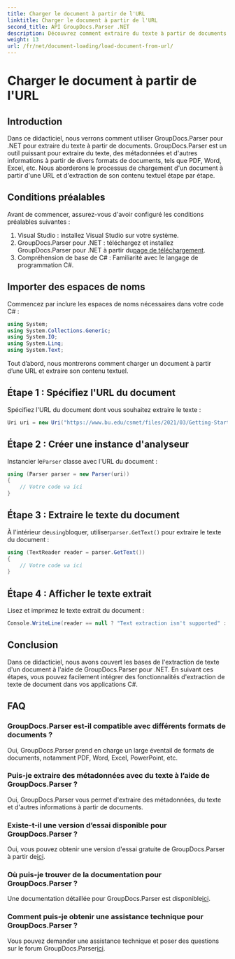 ```yaml
---
title: Charger le document à partir de l'URL
linktitle: Charger le document à partir de l'URL
second_title: API GroupDocs.Parser .NET
description: Découvrez comment extraire du texte à partir de documents à l'aide de GroupDocs.Parser pour .NET. Ce didacticiel couvre le chargement d'un document à partir d'une URL et l'extraction de texte étape par étape.
weight: 13
url: /fr/net/document-loading/load-document-from-url/
---
```


# Charger le document à partir de l'URL

## Introduction
Dans ce didacticiel, nous verrons comment utiliser GroupDocs.Parser pour .NET pour extraire du texte à partir de documents. GroupDocs.Parser est un outil puissant pour extraire du texte, des métadonnées et d'autres informations à partir de divers formats de documents, tels que PDF, Word, Excel, etc. Nous aborderons le processus de chargement d'un document à partir d'une URL et d'extraction de son contenu textuel étape par étape.
## Conditions préalables
Avant de commencer, assurez-vous d'avoir configuré les conditions préalables suivantes :
1. Visual Studio : installez Visual Studio sur votre système.
2.  GroupDocs.Parser pour .NET : téléchargez et installez GroupDocs.Parser pour .NET à partir du[page de téléchargement](https://releases.groupdocs.com/parser/net/).
3. Compréhension de base de C# : Familiarité avec le langage de programmation C#.

## Importer des espaces de noms
Commencez par inclure les espaces de noms nécessaires dans votre code C# :
```csharp
using System;
using System.Collections.Generic;
using System.IO;
using System.Linq;
using System.Text;
```

Tout d’abord, nous montrerons comment charger un document à partir d’une URL et extraire son contenu textuel.
## Étape 1 : Spécifiez l'URL du document
Spécifiez l'URL du document dont vous souhaitez extraire le texte :
```csharp
Uri uri = new Uri("https://www.bu.edu/csmet/files/2021/03/Getting-Started-with-SQLite.pdf");
```
## Étape 2 : Créer une instance d'analyseur
 Instancier le`Parser` classe avec l'URL du document :
```csharp
using (Parser parser = new Parser(uri))
{
    // Votre code va ici
}
```
## Étape 3 : Extraire le texte du document
 À l'intérieur de`using`bloquer, utiliser`parser.GetText()` pour extraire le texte du document :
```csharp
using (TextReader reader = parser.GetText())
{
    // Votre code va ici
}
```
## Étape 4 : Afficher le texte extrait
Lisez et imprimez le texte extrait du document :
```csharp
Console.WriteLine(reader == null ? "Text extraction isn't supported" : reader.ReadToEnd());
```

## Conclusion
Dans ce didacticiel, nous avons couvert les bases de l'extraction de texte d'un document à l'aide de GroupDocs.Parser pour .NET. En suivant ces étapes, vous pouvez facilement intégrer des fonctionnalités d'extraction de texte de document dans vos applications C#.

## FAQ
### GroupDocs.Parser est-il compatible avec différents formats de documents ?
Oui, GroupDocs.Parser prend en charge un large éventail de formats de documents, notamment PDF, Word, Excel, PowerPoint, etc.
### Puis-je extraire des métadonnées avec du texte à l’aide de GroupDocs.Parser ?
Oui, GroupDocs.Parser vous permet d'extraire des métadonnées, du texte et d'autres informations à partir de documents.
### Existe-t-il une version d’essai disponible pour GroupDocs.Parser ?
 Oui, vous pouvez obtenir une version d'essai gratuite de GroupDocs.Parser à partir de[ici](https://releases.groupdocs.com/).
### Où puis-je trouver de la documentation pour GroupDocs.Parser ?
 Une documentation détaillée pour GroupDocs.Parser est disponible[ici](https://tutorials.groupdocs.com/parser/net/).
### Comment puis-je obtenir une assistance technique pour GroupDocs.Parser ?
Vous pouvez demander une assistance technique et poser des questions sur le forum GroupDocs.Parser[ici](https://forum.groupdocs.com/c/parser/17).